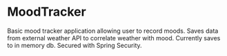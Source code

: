 # MoodTracker

Basic mood tracker application allowing user to record moods. 
Saves data from external weather API to correlate weather with mood. 
Currently saves to in memory db. Secured with Spring Security.

